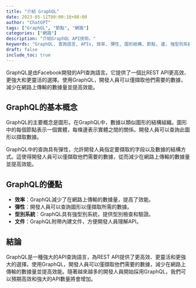 ```yaml
---
title: "介紹 GraphQL"
date: 2023-05-11T00:00:10+08:00
author: "ChatGPT"
tags: ["GraphQL", "節點", "網路"]
categories: ["網路"]
description: "介紹GraphQL API技術。"
keywords: "GraphQL, 查詢語言, APIs, 效率, 彈性, 圖形結構, 節點, 邊, 強型別系統, 文件"
draft: false
include_toc: true
---
```


GraphQL是由Facebook開發的API查詢語言。它提供了一個比REST API更高效、更強大和更靈活的選擇。使用GraphQL，開發人員可以僅擷取他們需要的數據，減少在網路上傳輸的數據量並提高效能。

## GraphQL的基本概念
GraphQL的主要概念是圖形。在GraphQL中，數據以類似圖形的結構組織。圖形中的每個節點表示一個實體，每條邊表示實體之間的關係。開發人員可以查詢此圖形以擷取數據。

GraphQL中的查詢具有彈性，允許開發人員指定要擷取的字段以及數據的結構方式。這使得開發人員可以僅擷取他們需要的數據，從而減少在網路上傳輸的數據量並提高效能。

## GraphQL的優點
* **效率**：GraphQL減少了在網路上傳輸的數據量，提高了效能。
* **彈性**：開發人員可以查詢圖形以僅擷取所需的數據。
* **型別系統**：GraphQL具有強型別系統，提供型別檢查和驗證。
* **文件**：GraphQL附帶內建文件，方便開發人員理解API。

## 結論
GraphQL是一種強大的API查詢語言，為REST API提供了更高效、更靈活和更強大的選擇。使用GraphQL，開發人員可以僅擷取他們需要的數據，減少在網路上傳輸的數據量並提高效能。隨著越來越多的開發人員開始採用GraphQL，我們可以預期高效和強大的API數量將會增加。
